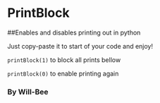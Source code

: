 # PrintBlock
##Enables and disables printing out in python

Just copy-paste it to start of your code and enjoy!

`printBlock(1)` to block all prints bellow

`printBlock(0)` to enable printing again


### By Will-Bee
